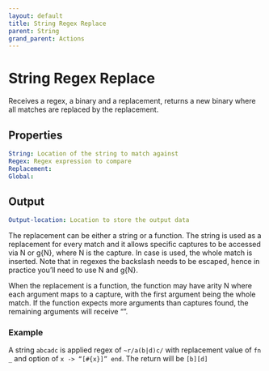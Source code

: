 ```yaml
---
layout: default
title: String Regex Replace
parent: String
grand_parent: Actions
---
```

# String Regex Replace
Receives a regex, a binary and a replacement, returns a new binary where all matches are replaced by the replacement.

## Properties
```yaml
String: Location of the string to match against
Regex: Regex expression to compare
Replacement:
Global:
```

## Output
```yaml
Output-location: Location to store the output data
```

The replacement can be either a string or a function. The string is used as a replacement for every match and it allows specific captures to be accessed via N or g{N}, where N is the capture. In case is used, the whole match is inserted. Note that in regexes the backslash needs to be escaped, hence in practice you’ll need to use N and g{N}.

When the replacement is a function, the function may have arity N where each argument maps to a capture, with the first argument being the whole match. If the function expects more arguments than captures found, the remaining arguments will receive “”.

### Example
A string `abcadc` is applied regex of `~r/a(b|d)c/` with replacement value of `fn _` and option of `x -> “[#{x}]” end`. The return will be `[b][d]`
